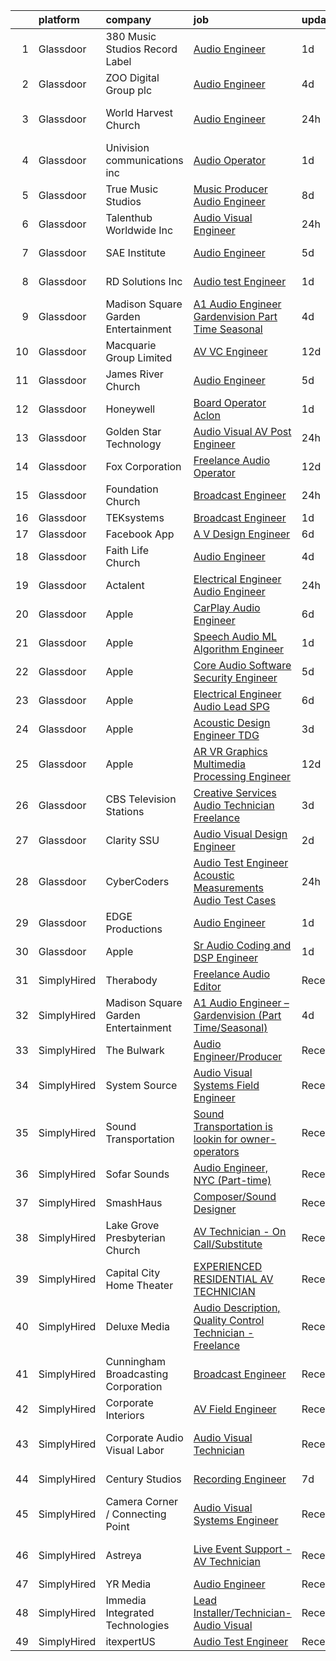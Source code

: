 

|    | platform    | company                             | job                                                                                                                                                                                                                                                                                                                                                                                                                                                                                                                                                                                                                                                                                                                                                                                                                                                                                                                                                                                                                                                                                                                                                                                                                                                                                                                                                                                                                                   | update_time   | location                 |
|---:|:------------|:------------------------------------|:--------------------------------------------------------------------------------------------------------------------------------------------------------------------------------------------------------------------------------------------------------------------------------------------------------------------------------------------------------------------------------------------------------------------------------------------------------------------------------------------------------------------------------------------------------------------------------------------------------------------------------------------------------------------------------------------------------------------------------------------------------------------------------------------------------------------------------------------------------------------------------------------------------------------------------------------------------------------------------------------------------------------------------------------------------------------------------------------------------------------------------------------------------------------------------------------------------------------------------------------------------------------------------------------------------------------------------------------------------------------------------------------------------------------------------------|:--------------|:-------------------------|
|  1 | Glassdoor   | 380 Music Studios Record Label      | [Audio Engineer](https://www.glassdoor.com/partner/jobListing.htm?pos=116&ao=1136043&s=58&guid=00000181f6564845b3be06ff213ba223&src=GD_JOB_AD&t=SR&vt=w&ea=1&cs=1_c751ec3c&cb=1657695259062&jobListingId=1007998207322&jrtk=3-0-1g7r5ci38kbmc801-1g7r5ci3mg2po800-c5ba105488c61788-)                                                                                                                                                                                                                                                                                                                                                                                                                                                                                                                                                                                                                                                                                                                                                                                                                                                                                                                                                                                                                                                                                                                                                  | 1d            | Chamblee, GA             |
|  2 | Glassdoor   | ZOO Digital Group plc               | [Audio Engineer](https://www.glassdoor.com/partner/jobListing.htm?pos=117&ao=1136043&s=58&guid=00000181f6564845b3be06ff213ba223&src=GD_JOB_AD&t=SR&vt=w&ea=1&cs=1_37041f4b&cb=1657695259062&jobListingId=1007993146305&jrtk=3-0-1g7r5ci38kbmc801-1g7r5ci3mg2po800-7ebf733edbf5c28b-)                                                                                                                                                                                                                                                                                                                                                                                                                                                                                                                                                                                                                                                                                                                                                                                                                                                                                                                                                                                                                                                                                                                                                  | 4d            | El Segundo, CA           |
|  3 | Glassdoor   | World Harvest Church                | [Audio Engineer](https://www.glassdoor.com/partner/jobListing.htm?pos=122&ao=1136043&s=58&guid=00000181f6564845b3be06ff213ba223&src=GD_JOB_AD&t=SR&vt=w&ea=1&cs=1_00b27dbd&cb=1657695259062&jobListingId=1008000365138&jrtk=3-0-1g7r5ci38kbmc801-1g7r5ci3mg2po800-01b0f29fa8248dc0-)                                                                                                                                                                                                                                                                                                                                                                                                                                                                                                                                                                                                                                                                                                                                                                                                                                                                                                                                                                                                                                                                                                                                                  | 24h           | Canal Winchester, OH     |
|  4 | Glassdoor   | Univision communications inc        | [Audio Operator](https://www.glassdoor.com/partner/jobListing.htm?pos=126&ao=1136043&s=58&guid=00000181f6564845b3be06ff213ba223&src=GD_JOB_AD&t=SR&vt=w&cs=1_4de9f247&cb=1657695259062&jobListingId=1007999053181&jrtk=3-0-1g7r5ci38kbmc801-1g7r5ci3mg2po800-b0f4a8ecfde509fd-)                                                                                                                                                                                                                                                                                                                                                                                                                                                                                                                                                                                                                                                                                                                                                                                                                                                                                                                                                                                                                                                                                                                                                       | 1d            | Guaynabo, PR             |
|  5 | Glassdoor   | True Music Studios                  | [Music Producer Audio Engineer](https://www.glassdoor.com/partner/jobListing.htm?pos=110&ao=1110586&s=58&guid=00000181f6564845b3be06ff213ba223&src=GD_JOB_AD&t=SR&vt=w&ea=1&cs=1_98b8d5c1&cb=1657695259062&jobListingId=1007982844153&cpc=B076152010A3B66C&jrtk=3-0-1g7r5ci38kbmc801-1g7r5ci3mg2po800-e9ad603f9e1e1b90--6NYlbfkN0Cclaa377q9GeGOs9YARfq_eCDzB33vFgKlz5yYjo8czEdQQh3p8lYfEptMOoQyBJ7vsIfvVrQSJWNSSVEZI10H-7dZwhNuTLvz-qEP_0j4K4QBnJ4CqLCnpYSlWHbBS4qIZQgqN5MCnUg--oZJjHYXCubqSoCaROBEaetwyPCIiDI7YfS0l3UIgBx9lj3JYF1jNYvSxWfVME_yUfDL3uyECyz3uVqKosfLr5NWQPD7D9lYFyIJykPdovEiVbFyeehyE6eS1CLcn_peOVWwfJcAUC1km22sIuKVZJBBbJYTy8Jn8YiNEEmr4egxMje2qKN4K08kV5oVN58fmWAunOtsv5h0WfHIeiFEdHDixXsxI-RSvAHTA760qmQPpsbCv0pzr-dV16rBKafJ6klFbfymMV9BWcmTVjNqj9TLJQb9Y9pXaq_sI1AvKFCqE3OwuOTxFsn0MBjZCv5VPH_AQY_7cdOistpIRCCXGCL5A89nA3RQzorWr6qBJwUMZ_JqgRGSHXWjcF5KaQ%3D%3D)                                                                                                                                                                                                                                                                                                                                                                                                                                                                                                                                                  | 8d            | Smithfield, RI           |
|  6 | Glassdoor   | Talenthub Worldwide  Inc            | [Audio Visual Engineer](https://www.glassdoor.com/partner/jobListing.htm?pos=115&ao=1110586&s=58&guid=00000181f6564845b3be06ff213ba223&src=GD_JOB_AD&t=SR&vt=w&ea=1&cs=1_e2f9f4e4&cb=1657695259062&jobListingId=1008000688025&cpc=9908D8D4413DBB8A&jrtk=3-0-1g7r5ci38kbmc801-1g7r5ci3mg2po800-c1d0c260fac26604--6NYlbfkN0DpwFV3tuw9vFlML3xauMsT_S9XsNg3VdZNHiuyFzGFE3ciwNCiWa1qTVbJP6xa3o3SiE7kSzpb_mMUGlzcqjxVlt9FBtZPcnYB_qo4ppMqZX69khtSbZ-d0anmaMDwT10aypIn4OmqiZUm8rNL9FWH7XB5YZc2tJcY2fiGON4Np7bbwGgBxOROqtV0WG-NkUcD7vLNapwa0CLfMFOyB6Ge79hwso0L5swEa_2BIN09YZXKBiijh6RqwWoidWw9p6hEY0B0lvQ7JmUwKzVV37NP42SbOMzFkfvahGpM3TGVudKiuzVqPkNiTZrtPSDPh9ZZBzteJGUfoJvnzdC7GxeUzICCC_h1rhAeGteeE457_NvPPvQSkjUF3o_7e39eIEUQuay5rlZiMdxD9U5t5PvqXUr360f1UOiJywI0VTd4caPVy_L5WdU7vvXu9bpUDBwEF99JxFSuikvRWYJ2O-C96d_lONYr7qxf6Go6PIHSMuLgRF_JSQzYx2WhpnrwLrGUDu_zrmJ7ogGkKVGZfNyc)                                                                                                                                                                                                                                                                                                                                                                                                                                                                                                                                                      | 24h           | Newark, NJ               |
|  7 | Glassdoor   | SAE Institute                       | [Audio Engineer](https://www.glassdoor.com/partner/jobListing.htm?pos=104&ao=1110586&s=58&guid=00000181f6564845b3be06ff213ba223&src=GD_JOB_AD&t=SR&vt=w&ea=1&cs=1_aa32f85a&cb=1657695259061&jobListingId=1007991635039&cpc=4B86475FAF393599&jrtk=3-0-1g7r5ci38kbmc801-1g7r5ci3mg2po800-cd0ec4cba28d46bc--6NYlbfkN0BccUAPDkzPsko-Cz-skTxMBC9gmPmQfyPXIhutQvf3gcHBZ6Nug1ouoiI-73Pugp0r1nsLvEpwp6BUKsYdLbDgI4DnOEf4TMheFkkgZSSLUJnkuPchbVBiUofxTgPupbtJXYSmI4DlOCflzGRytw7S5-y2Ol0FtUiZ_4e2FYMb1AWZZ6Kd__xCjlxL8W5MHrVO4QNBHTHv1zccT1RUuUYrjlEhRyTzXq92ekbECUVAUqlwODKqgbHo0phX2CpUaCLFlRUzhUMIC9q0O-KUn37U3Sct8k4LxYYOQSYvoOk9_jhFqzEq4E_2D_gIdwJvbB8ImKzRXYklcZ2roIkbIEVA_mP3CS999rkDxFAPFGuol8CBJCDEBtJUhWQEb4g1lC3PSZgo_jZcUMOMlEby-gAB8Rb66xjziIPUFVyh08RAxLPrqn5rtd1xh2f09yfYDC2Ahcl6iUCc36Y-3fexQq0NvzdmQc-qE3qG7h-f1-Joz83c_GAAVfzLr9obg0HLKVh1C30CQEYE4tc5lpE_AoHBLoRMtre42cESlJnU5_zTLmPbEsf14huaFUdZ2vm6ao0%3D)                                                                                                                                                                                                                                                                                                                                                                                                                                                                                                               | 5d            | North Miami Beach, FL    |
|  8 | Glassdoor   | RD Solutions Inc                    | [Audio test Engineer](https://www.glassdoor.com/partner/jobListing.htm?pos=124&ao=1136043&s=58&guid=00000181f6564845b3be06ff213ba223&src=GD_JOB_AD&t=SR&vt=w&ea=1&cs=1_713d7031&cb=1657695259062&jobListingId=1007997855955&jrtk=3-0-1g7r5ci38kbmc801-1g7r5ci3mg2po800-5578cb546ecc50be-)                                                                                                                                                                                                                                                                                                                                                                                                                                                                                                                                                                                                                                                                                                                                                                                                                                                                                                                                                                                                                                                                                                                                             | 1d            | Sunnyvale, CA            |
|  9 | Glassdoor   | Madison Square Garden Entertainment | [A1 Audio Engineer   Gardenvision  Part Time Seasonal ](https://www.glassdoor.com/partner/jobListing.htm?pos=130&ao=1136043&s=58&guid=00000181f6564845b3be06ff213ba223&src=GD_JOB_AD&t=SR&vt=w&cs=1_f9a16a23&cb=1657695259063&jobListingId=1007993370187&jrtk=3-0-1g7r5ci38kbmc801-1g7r5ci3mg2po800-3218ca7778e5aef5-)                                                                                                                                                                                                                                                                                                                                                                                                                                                                                                                                                                                                                                                                                                                                                                                                                                                                                                                                                                                                                                                                                                                | 4d            | New York, NY             |
| 10 | Glassdoor   | Macquarie Group Limited             | [AV VC Engineer](https://www.glassdoor.com/partner/jobListing.htm?pos=106&ao=1110586&s=58&guid=00000181f6564845b3be06ff213ba223&src=GD_JOB_AD&t=SR&vt=w&cs=1_3e6fa6b4&cb=1657695259061&jobListingId=1007975168648&cpc=A0032DE20586B9BD&jrtk=3-0-1g7r5ci38kbmc801-1g7r5ci3mg2po800-feee33885a548d26--6NYlbfkN0Buby3bM6xh3PvoctOm6nU0sG10uZOdQYvMWxvRDCBuHZP9gZtXeKBRA3GjHBhNf7pD68zSqMIpsJ-qYwWljPySJwgwQ8tg1xacKIWJSHiEWGWcl_uj_tFfrwb85AbQKVMCkY2qJ_5pcRCCPNChoJkKIIM-ZRqclLdIgjFmBsHPAkg56Zd9NNA-AYT3M9WAInql4b-qEM2NCXtfN_vGuSwIxB97FGHlH0DlitpbGXjkFxHMdUXiwKmGMrP169MiiUs0G_t0n40z6BwlVXogoD4-5eNGJ7K76J8moeHWceUfvk_T_9fbCbvfLOP8YpBvUdLa1j6LAHFE7vz9hZdbWWES2rnnmzJg3aVW2LzIEBzlHaayqspKqW4-G_7ZelSZsq0iHkQt3Z-IKSNcX0nNkNCd2wX14juGjpXfKgyoCxsB5KwZ2f8Z91zGZVj601cg64yGxhqnvjsvJzhJxvv7ahTlR2m16ueQKJQcor8VqC4Q0paLOnnnMbDaYQC2Ap8qcpUOop_1biElgg%3D%3D)                                                                                                                                                                                                                                                                                                                                                                                                                                                                                                                                                                      | 12d           | New York, NY             |
| 11 | Glassdoor   | James River Church                  | [Audio Engineer](https://www.glassdoor.com/partner/jobListing.htm?pos=129&ao=1136043&s=58&guid=00000181f6564845b3be06ff213ba223&src=GD_JOB_AD&t=SR&vt=w&cs=1_6567fa71&cb=1657695259063&jobListingId=1007990339921&jrtk=3-0-1g7r5ci38kbmc801-1g7r5ci3mg2po800-58f6bb98f99b275d-)                                                                                                                                                                                                                                                                                                                                                                                                                                                                                                                                                                                                                                                                                                                                                                                                                                                                                                                                                                                                                                                                                                                                                       | 5d            | Ozark, MO                |
| 12 | Glassdoor   | Honeywell                           | [Board Operator   Aclon](https://www.glassdoor.com/partner/jobListing.htm?pos=123&ao=1136043&s=58&guid=00000181f6564845b3be06ff213ba223&src=GD_JOB_AD&t=SR&vt=w&cs=1_bf3063b0&cb=1657695259062&jobListingId=1007998134654&jrtk=3-0-1g7r5ci38kbmc801-1g7r5ci3mg2po800-2dbc80042b56e770-)                                                                                                                                                                                                                                                                                                                                                                                                                                                                                                                                                                                                                                                                                                                                                                                                                                                                                                                                                                                                                                                                                                                                               | 1d            | Geismar, LA              |
| 13 | Glassdoor   | Golden Star Technology              | [Audio Visual  AV  Post Engineer](https://www.glassdoor.com/partner/jobListing.htm?pos=127&ao=1136043&s=58&guid=00000181f6564845b3be06ff213ba223&src=GD_JOB_AD&t=SR&vt=w&ea=1&cs=1_64a01d16&cb=1657695259063&jobListingId=1008001220949&jrtk=3-0-1g7r5ci38kbmc801-1g7r5ci3mg2po800-02ac7b1eed46b7fc-)                                                                                                                                                                                                                                                                                                                                                                                                                                                                                                                                                                                                                                                                                                                                                                                                                                                                                                                                                                                                                                                                                                                                 | 24h           | Cerritos, CA             |
| 14 | Glassdoor   | Fox Corporation                     | [Freelance Audio Operator](https://www.glassdoor.com/partner/jobListing.htm?pos=121&ao=1136043&s=58&guid=00000181f6564845b3be06ff213ba223&src=GD_JOB_AD&t=SR&vt=w&cs=1_c1fe4fc2&cb=1657695259062&jobListingId=1007972962752&jrtk=3-0-1g7r5ci38kbmc801-1g7r5ci3mg2po800-0a1c089c6b7890e9-)                                                                                                                                                                                                                                                                                                                                                                                                                                                                                                                                                                                                                                                                                                                                                                                                                                                                                                                                                                                                                                                                                                                                             | 12d           | New York, NY             |
| 15 | Glassdoor   | Foundation Church                   | [Broadcast Engineer](https://www.glassdoor.com/partner/jobListing.htm?pos=101&ao=1110586&s=58&guid=00000181f6564845b3be06ff213ba223&src=GD_JOB_AD&t=SR&vt=w&ea=1&cs=1_06d3a8c3&cb=1657695259060&jobListingId=1008000376170&cpc=3028881457C6165E&jrtk=3-0-1g7r5ci38kbmc801-1g7r5ci3mg2po800-b4a58dbffa37aa85--6NYlbfkN0AY4guaBc_odNxnJHTncvfwFu86WvDwtbc_K-gSZc1x5NG4rzbdPlrpasWzRmTEjFCju7-RBk-a9W-9eJ06t6mrdywTgdXBlzGwtzFQ5Q4whj-lMz8PYmfwqXXKT-UfXI7ZsZTixKQSDtxT84jR_Wj30NPv0b4fmkhD4ovxu-wchELolWhyZgJlsuaweVB6QhXY2fWMm2K8XEXtHbiUFk3CXhxz2Cf-mimF_5Z74WHz4UCMZewyvS4ZywUL42JfLiu31FQ2ApLoEKHGEfhXA9EhaxosvkZganyS8EGpABLAO_Ms8GxWEWmpRe-sts6X9jn74CroZZsGaKqdLLJzh_JvYeeZxJbch4qOosUNeSEWJt00F-OaSx6mbXk3O4au_agXeSIVtbLx_UHvN5guvGQouYOjkBZ3nz0G8JolesqFYeWGJ83_KWin0yWHoUvEsnL8lX6RJKS10MgPvrQKTggv6YLvfyA432yAypNgjgJpqhiFLeZ0a2_VAYNoJnpMkcLterQd2uQuGw%3D%3D)                                                                                                                                                                                                                                                                                                                                                                                                                                                                                                                                                             | 24h           | North Port, FL           |
| 16 | Glassdoor   | TEKsystems                          | [Broadcast Engineer](https://www.glassdoor.com/partner/jobListing.htm?pos=112&ao=1110586&s=58&guid=00000181f6564845b3be06ff213ba223&src=GD_JOB_AD&t=SR&vt=w&cs=1_98c2b0ff&cb=1657695259062&jobListingId=1007998839013&cpc=59DEFF8D475298C3&jrtk=3-0-1g7r5ci38kbmc801-1g7r5ci3mg2po800-a3ce85504dfdd456--6NYlbfkN0AuKz8EBO1xHDEL7V2YF9xF3dC_I9B9i-Zw2Jh8clPMK9BxhHDJszxSyW718EipT5OPhQUne_Z4-YHm9-sVvTAWrgCNIIFQDzg6fyqlJ0WhgUb3wpSJ76jtonLAbv1fnK1GbzRGIowFJFV3q98JGBx7W8TB3jrcljS2p5m4Wm9340myLPpOwWOSkANi6YEhHnbPdjSKyivN0LOAYLg0CDgMAjjH-t1Lpj1kmCmovgL3HNZMotFu95KiRwBk6M4LfstxHDoFGW0rceJaKCy_v3pRqWSN-XkE_5txy30kYmqBZBp1YE9Ea0dzWJXHxu6nHiQRpWn5i_2wz4iapqRDLN5n0JBZ82xhR0CE_CuyJVwGMsVEF90rWRr3xUWdDxveLPSzVueVw62O65qrUiSFOdJljnmgWXr2q5-8V-1wQ87hLtiYYYdwdPnDrX_Mk_Bu2h4mNDgzMNfUbxMaW8QCjuNM_2Dy9m1v18QnuWkvN2iluIw_lWuZbR8NoOvbc0_74GRqLJNd6lBtUDcjTm-sjwqIwEp9JKgSpfbiRzfj3Z5VGbqg4qm51O4Zvg4TesOSRcG7rSISBYfQr-do6HayFYdx4k6y9v3FaUtn8ECasbYR6x9fG11tcjZNeyXNo9nzm6FMqLJJaCnCPpFIFLrcIZgybysDrcAjT_hQn2AbS67pPfRb7j7jG_wINFMdNBXE29WJYS934t7EchssrjkKytb2WxB1FQTsGeU-Q49NXRDIkDSLHHa-kZxefDSJANm3bLGRH1Ow_EQeCrtF_7NJL5VJnP9ae6w-TmtSSDoqOF-QXdJXvQBy9xRjjAQJ1lnJcHO924DhWyczGKVedVOo-TSUJufSThfGJclZghWfsZuGajl-13woG6Rznwxx02ojjZJ-_x0UlljxCqG4muR2RY74MSyIU7Svcm77QLLPPvBQPTMs152l4p63tqo3dz0vcezt7-bfLBIqjA%3D%3D)                                                                                                  | 1d            | Tempe, AZ                |
| 17 | Glassdoor   | Facebook App                        | [A V Design Engineer](https://www.glassdoor.com/partner/jobListing.htm?pos=103&ao=1110586&s=58&guid=00000181f6564845b3be06ff213ba223&src=GD_JOB_AD&t=SR&vt=w&cs=1_10546ec4&cb=1657695259060&jobListingId=1007987082728&cpc=8CDBB1EC89CF7160&jrtk=3-0-1g7r5ci38kbmc801-1g7r5ci3mg2po800-a6b078b07fcae20f--6NYlbfkN0DYl4UJW4r1Vl7FEn6T9F-rD9lpC-0oMJVSiWjK_MGUd5ZxEn957iThda3zHpNlLYOR8rBJ7bIPVPFadgHiFM6exkg1ZAlNvMeaNBTLh2jUSD21o7gyZigSkN1Sw-jXOyJt234AZ-8s5XcMbCQjaggb3CIZcz7lD8YWH8O8SDgIqqQplxNokApsHD6QqiHPHesMqkzZnmg2yclDjjdBp1mwCdQg53jhVEUzgHmo6IC_qMj7dCagtBkNbtlTa-a5yUVhX3Ndn3gV3t7u25xhB88F2Q9-sVqdCfoXv0VJAh7qqWcx3I5bBC1qC9AVLLQvbuijniJOELyg9epRH22y4RCelTnAIp-Ol3hnCrAUayo1idqMyMZK3h-H4Cpk3Yu_A5IcpdnBFsr9-DQvbH0d9rGnfalhet0J8mbMYwtCow6TbHWFvov0gZUtIalKKiiamQKpiMHElovDhTvuiJRRhsYvKn2fJnqXlGOru8ZKD42ns5OuPcRi6Ck385wWwqsZOyOmhLpcBWoSpQVpEjA-51OgwTP1hY6_Oreki5jqWrwOVcEsuLRXVv8fkmoPwPW8QWdNbjV2q1KZmoO-BQR387-9QkwqqcZc2S7YUueiaQfdgG7wfdoIW3cUCzPwrHqyWLzQ-U-g1_Is-JpLdwfmq-yNVsHenzPig8AOYNkhVru_mIFX8k3J60EnqFOSgdBnLOiqvInKiAi1IBGd8kVNTEUssW-jsV_en8u42BakrmUUj4ex10BLxIlXEx3jAtzchRLWz0mwU9vHFbVtzm-uWqY0PZM6RO9og3aztjLe7C4aUy0WLwhY604g2CPJ1FhQ_xQcYVNClTfKKkRyG33jaav4CZdRTXM9JNOWGlxlgGYEnswiPignAfTKjv5ld4kJPZT6ltdNdpECXyfSDjcKA2cIAXEpSF9VQVuyc2aIB5hsky3NasP0MYMy8Jks5QH5OzCppqDZXX6f-ZSJnVcPuceMwGe239hrgPPaY2PzDISfGmRbPotnNu4ZPQ2HTNmYWATPTHKZ8QAZo8wXw8P7EafPSn66489ZWTK7pzi1kA9c5A%3D%3D) | 6d            | Fremont, CA              |
| 18 | Glassdoor   | Faith Life Church                   | [Audio Engineer](https://www.glassdoor.com/partner/jobListing.htm?pos=128&ao=1136043&s=58&guid=00000181f6564845b3be06ff213ba223&src=GD_JOB_AD&t=SR&vt=w&ea=1&cs=1_82ade789&cb=1657695259063&jobListingId=1007992345832&jrtk=3-0-1g7r5ci38kbmc801-1g7r5ci3mg2po800-2dea519b51672746-)                                                                                                                                                                                                                                                                                                                                                                                                                                                                                                                                                                                                                                                                                                                                                                                                                                                                                                                                                                                                                                                                                                                                                  | 4d            | New Albany, OH           |
| 19 | Glassdoor   | Actalent                            | [Electrical Engineer   Audio Engineer](https://www.glassdoor.com/partner/jobListing.htm?pos=111&ao=1110586&s=58&guid=00000181f6564845b3be06ff213ba223&src=GD_JOB_AD&t=SR&vt=w&ea=1&cs=1_3c3ac0aa&cb=1657695259062&jobListingId=1007999360168&cpc=9C2286EA3771AAF6&jrtk=3-0-1g7r5ci38kbmc801-1g7r5ci3mg2po800-85a24ff4259fa06c--6NYlbfkN0ChYVx_I3yfZ_JDY3EFoivtqvi_stwnZ_kRt8Dowt_l_d1ydueao4NE-oUleRJ4yhiPFCLHj1_hHKcsJrvDEkv7RiovTEALAkE4HcVOEJVuErqve3ZH4bM1v9q7juhWgLuuE0KinXwet3kmthaZebAe27c7PsrluRHq4oz2z_f76LixbZLUmGV4VQM7IBbZaH7gGWngtUyV7tcB5XoRxW1UxjojAv9cH2kayUTHtzFk9_GjitCPTvCGMocEY7E9RfaatdzRD-0pWYimiZD0Mw81rc1tRcKQ_p8ZelfnGXEqPqvmpfD9BBxoL-C-hea8WGE5fLM8wvmO6VIf1g5qxmhbuJx1ITrvkdsDZ3d2ofBV9M4pZlyt79LacYJ4dLfeJF6vl-vt-9rjH6rQAUUHaDxxDkXIm5ZzWa9yekHGO6JM9evJefVkNXSeAxbBE1x3tG1gsw4RoKTn74K7eXFNC3hAt9l5hdUMlzgOLcfTp9d_wUjd4S2aGGfm76eYnJ6J4rmjHUXnheJ68wgKLiOIo_Iye0znTVHPcRYxynm-NuAVD7Liq1qmU11h80bWU_Q5Mj52BXV5Y1V6Qu3qXd2LZpQHJgNXJCdgdljEhGLxefU8k50WaOcBGnSwCMWPn-2ST1vN0_TIMchDzqHBLIdrLrDtGE2rkHyV-TGuWGA_5h4fRaQs5RAnUnGdzSUlqAShcghTLVbqRhDicvVzrJo5MTxiyNX9-sBmVxdQDMsnIFJNAy9yCOVMu7qCwdQKxMM4TxrJjY4_xaLx2zeAovY862Ez0rfGWD4NtaVyT9He30tTNE7sdmKNXoITA8r7qMSJHiIVUDJdKqfa05xdfXbpdDF0iLpm0CyXhmmQMm-mK2CHSxqeue-c6g4JBJzfB13iXCRznTYSRQ8JUHzHl3SwA8X0GFI1e-dMlSLnlnxp1Zd8ke3rtYjEUPR6IYxJ5QVF-hTl5CNJMCfHVJLXtFGGa01wsx-ZSQOsKWcbgnRqopIlAQ%3D%3D)                                           | 24h           | Sunnyvale, CA            |
| 20 | Glassdoor   | Apple                               | [CarPlay Audio Engineer](https://www.glassdoor.com/partner/jobListing.htm?pos=102&ao=1110586&s=58&guid=00000181f6564845b3be06ff213ba223&src=GD_JOB_AD&t=SR&vt=w&cs=1_13c037e6&cb=1657695259060&jobListingId=1007988604857&cpc=8795CF9063CD573D&jrtk=3-0-1g7r5ci38kbmc801-1g7r5ci3mg2po800-7aa30b78084fdf02--6NYlbfkN0BvKrLyj5gPmtZO9T8euul8TCxuuKNOtzRJOomxnwSEodTz2Bc-sPZlt2Zgji_QUXHm5gyoIT_Mztd0717o-bWxu__rngjRigbrzFgwMe57thp_HAy0guYrPX05nCSAA5Zd5Pw7hbZkRQ4ntthYz3Pg1g5rOfa8OueFUwg5JKb-JmPv8UWOUQiZR1VLl6Rh1AP9ts1ORazaldFQ51kaHPofkClWD7_fzAH9dGi-qRDfWcmo3wpY6oo5dgEKEKe6u-R3v9zh4YunF6dd8dCgJ1msc3nz6hic7e37feeeiGAdGLxmA2RRkbnC_hxZKwf2gkvJviELNJ9OwFTmpz3t9kEPaXUE9HbXQlwyZlF4_DUBhtNLk6ykUJJCxUxcoSZgbCfcONq1a6JDS9uaOVT-qgUqvjp0g0jMt0XHGExUKwQ91zm5kaQtuDf0Hc4iARmEHlFbckDDfTnHsCRdBEp6OC2xt8syX11GgC49FL97LW22dSeFA84s_h7rEKe7wlHdU7QCRjxaD2Fh1HZIWY9EEfeutgmN-WwYTwC3GrmiouG-DUh2an11CI-oO2aF7w2knehD8fqSKRct9mFPHLNR7BDzjp9CeCpWTwTYKn7lr30LQA4fFdpPeYCOmXCoULVhkdNTo7uIeECy6SQfQ0mG0pONRZNJz3Gozr8oGeaChh42vW9fzZgyiZdVpOllS3BLSP19f20ZR48LP8_FKwWgSrIwnrf11u_DASU7z9SBb9LQ8Teai6gOIE35cqa0CJQU0aGdKUnpiGvHouE4NLWsA_y-tSswH4O1NME8rRctNAxyd53nnLLCyFgCcNjhmP5Krf8W9nAxZ5d3nSCaFXV7WeLu-IyKvhze2IyWApUmVdlB4qOtphIeGyQiCubtsjPnJqfEvlF96qdwVSYVygC6b3QzNriHBW0KyqpZGpA3EhMSgbtfMpUhbOwoY1LZkbaFpYNWixGV9AqJ3Q%3D%3D)                                                                                              | 6d            | Cupertino, CA            |
| 21 | Glassdoor   | Apple                               | [Speech   Audio ML Algorithm Engineer](https://www.glassdoor.com/partner/jobListing.htm?pos=105&ao=1110586&s=58&guid=00000181f6564845b3be06ff213ba223&src=GD_JOB_AD&t=SR&vt=w&cs=1_1143c52a&cb=1657695259061&jobListingId=1007996674309&cpc=654405A9B1E0A9F5&jrtk=3-0-1g7r5ci38kbmc801-1g7r5ci3mg2po800-bf490df8c5c8f72c--6NYlbfkN0BvKrLyj5gPmtZO9T8euul8TCxuuKNOtzRJOomxnwSEodTz2Bc-sPZl29JElYHfcoT5JkzkyDtcW2W4uvyqfu8T86FcrpwWp-zxD_GQy46AaRECjHS4gDgvhOd-XiwfhLC2IJWNQ1wR90-sTctugT53Ab4Nc0kbg5lcQK9_5XYRvcDs5MISgeVqVIy_5h2JPuuag3mfGxVfAZDRZoN_rqh2MKu0wGOVe-GrJa4ukrlSI1r-NzLXHTMJKek9bqMQ4R4lLZLpOphKSmaP4K1MM9IrbxsBgL8PmITMoHJaj29ade-Y3NHn-5H7pfRL-BjI3LuhsvgRdgTmtzrKCTOtRRun6EHtrX1kpQdYdZpKlgNeTmyN-KBbB410MT9YXB2EK797QskwXICpt5lZf_IhcxHxry2nBR6DaAfbjZB01grLYy53QRoSId6ZM-qafasdsaUB5QOEnqC_FKk5f1KNIhledzgJxjiI-IdOsl2AWNPQGUkV1191F3YE6GumGqf8Gk9iuA_Zq3MxRQ0nqnjsE6yOf6UA18jiQOg6l7d615KXdtyy5vQkMsPyxxBjWDa_SqB_j2qjuie5ridPv2qLYiTpgbJ23AZNi7tknKTnKauwpxe9nkSrDCaus4rPhbwgb94st6B2oVAQh2x7x5Y65BwjZREl0ICBIjErmWKIfiYHzKZUzqaWRkj8Ur-reNMdkM-F30uoxDKGrfdfRcG3pGY-c5I64RAkPV5LnNT_ksdzrlEwjvJmrnomxYvCdE9AHWZZ4PPiM-sra2wFtimrP_7KF2OZUNT0bwi6_UXkdXzEBCdxRDUQgvqRb4GXMR1sC4E2GmYwo1bSGe-f1aLivFNNesw2oMXNperk1qSwby8RYJWT4y4Z640FNZTrdf36PnyothK3l9cAp0n5ds2j2I7kwVLQhU31lsMm5Q64cyF4FjQR4Oq84Mmr3WIfCAT9m6-JDzJ3_ktHB877DjAYKUKc)                                                                            | 1d            | Culver City, CA          |
| 22 | Glassdoor   | Apple                               | [Core Audio Software Security Engineer](https://www.glassdoor.com/partner/jobListing.htm?pos=108&ao=1110586&s=58&guid=00000181f6564845b3be06ff213ba223&src=GD_JOB_AD&t=SR&vt=w&cs=1_7535e567&cb=1657695259061&jobListingId=1007991589186&cpc=8795CF9063CD573D&jrtk=3-0-1g7r5ci38kbmc801-1g7r5ci3mg2po800-2a69099ed6f7ad76--6NYlbfkN0BvKrLyj5gPmtZO9T8euul8TCxuuKNOtzRJOomxnwSEodTz2Bc-sPZlt2Zgji_QUXGea24aHeGsF5mdlEqtzEaTvMH-aLyjXc_8ZWL-GtORKjPvzePFYFkbsCa9O1jRJON_SxGJAi-g5uzqek4qJkXYsHdI0aLe0i7775RZSXdDTwJ4lbTnwSbIbKyvCvNFf4tr1gyvQnekHGuQvcb3LHRU_SPFg2Y1R6CHB6NjVoW5Mf-rgG-ivLIpC_S7q-2B4hbE7iFmucJGw1EW510Jl9c9VjSREViekrku9r6CwOdlMg0869dDrCaCkaGdmT0GxIFJ6RjXtxwS0C8dQr-E8ng1KDhzbJlGlvtI1-klv71hgdkMLOHSidUayb2amc1mKrhDt7-o78aYu1Efii9ikawJEvEml-79GmtUYUKXz5gL6d_JyiRpJBWIE1_LH4HdN72VROwvmiosCB7OWAoYJVMqBfPfkcrqGd-yglkrdtRHZx1mxJYtUoSCqZ2T6Di6e_saLtkbjMhdoODZfEP7AyhBh0UNlSlOrVGNOkeGHZiQ-v9pmeilM8ph1szCSXWV2R3KQR9bG0mY0RZlx6q6MS89QB3aWxavGP-iVJMkTOWYPdqpk5Vn7fVfh4mBm5AyoNdq02jgBOc84iLP8OVR2dEjJJFhQzdAfQd-ABWaR1mGJCtgpUJSF5dx-nnesodkRWU9IOBXkyCby7brBiWAPvDtKDsG4R1-IeVggRT1YLq6N0Gw5U38gjDyDJ6_Z0kgoMIxo226f3CEOdwWUmhpCZcnJoOkWx6EN-OOQRhUyEqa-sY06kScXh18RRxAvEr_jvi-EvYcUx47pefxQB0Jfjob3Vb6ZcOo9u3WkUspC20A-8-8oDmC6SB9EZfQAcr1QXR3ehpoRAwPqABVcov3odkM7GZ43Andsn0IV9H-d620GLtSLgzT1sSfGz8TyCWiliiucmBZRaILZ9LEEdmu3IzyKtp0XUWCUp8%3D)                                                             | 5d            | Cupertino, CA            |
| 23 | Glassdoor   | Apple                               | [Electrical Engineer Audio Lead   SPG](https://www.glassdoor.com/partner/jobListing.htm?pos=109&ao=1110586&s=58&guid=00000181f6564845b3be06ff213ba223&src=GD_JOB_AD&t=SR&vt=w&cs=1_d8684290&cb=1657695259061&jobListingId=1007988605085&cpc=F41FEAB56D215062&jrtk=3-0-1g7r5ci38kbmc801-1g7r5ci3mg2po800-47384abc8795aa91--6NYlbfkN0BvKrLyj5gPmtZO9T8euul8TCxuuKNOtzRJOomxnwSEodTz2Bc-sPZlO_uSwsktAehPcL8Zl456sdwWA0I4NcPdVeD_xCmJWrbijLLIx9j_ZX-qs4_IKJlkfJUDjJT8KL9JlJT_jhUgLA8HVGBalnMWNsU1MVVDbaN8ntkwjA8pYVqXTkVZSs3LJn_y2RzJi5TqjgI_B3LGj4MVDOQGom7ARm2MC6H_pCqIZ1OIEunyhTqdSVYFOblbrQ0ShIx1r1y5RZN6F8xBg6WDSuHcigWAOGfjl_ODzFLjg9wc3wZdMuDVetuhLCGLJJAP4SbsYqigRH7MEZcr9WwbtZJtn9I_Qh_nJYupCN-V2u4VKDVZ7bwows5L7T4qDquQkniGAYZ3H4_ca1s2X34JlLE9iHyAp71MSY9NHWIsIO6ktYqJQR-iKMtA3C63vXm8lYvdncoF2OaOyy_c0QjGVla0M1o-28Kb-LXrlZK5YDQ567mVYGO6QkaV8B6s8Tda-VUS9LUEqD4u00PbcWGwOFLRjs3tL7wuEbDRmdT0hGxcqzuIuX3LdbFbT1xNOBHGpk-O0EFNkFcWaRxmuBCj4dXnDUW5-D-bEQDuHISU67Sd2nxmw1GNDhLpcWxrrij_nU6IRoXMgezxsGTAhb5Kqld2P22GdIhESutErw-FZ0CxLuhvvrqviEDkzsSaU87z2yrNjg9SWo1uuun3dlQkBVOHFKnWEHLmX29A25NjiEVgX14CglJCTsyxKHsfI1bZqR8BUD2Ou5fPEObd4W9_3WhpT7HgSj2jwn8XfYwBDbQuTpHhdtA6SuUS_hqmALtxigQMmnaddzHeVa4OtP0ZQexYQRVe2Pp3D41DsZIegyX1h1Q2kmmZB2DvFRVqp5W_fV6d-FjG1c9gEcYAVYiphAue2S_lbyvVq4-LvEx5fsSKpHIxeljGBZou9OMOr7FEB3u0tPimbep-EwzZhDj0-5evhXRCBHluBvigbC8%3D)                                                              | 6d            | Cupertino, CA            |
| 24 | Glassdoor   | Apple                               | [Acoustic Design Engineer   TDG](https://www.glassdoor.com/partner/jobListing.htm?pos=107&ao=1110586&s=58&guid=00000181f6564845b3be06ff213ba223&src=GD_JOB_AD&t=SR&vt=w&cs=1_37db4b51&cb=1657695259061&jobListingId=1007994891333&cpc=AC285F3A3ECA6BB0&jrtk=3-0-1g7r5ci38kbmc801-1g7r5ci3mg2po800-eb850ca9705d97ec--6NYlbfkN0BvKrLyj5gPmtZO9T8euul8TCxuuKNOtzRJOomxnwSEodTz2Bc-sPZlO_uSwsktAejN199eymxu_nfdca-SKh6lVsiouD88DiMRrbS2b0OiZc78xVOSJaPGJQUGzYKKHWfpZg9R9ZajUEw8Ka8GrSn1jWw0QDG-zr6rgVXocLi4wDPZKQx9AHIBhJD3bmXDSyQyqIG6eQSCoKrsCdrdfOuGvT_W7T805qy999Ivq7KlEhKre9thFmniuMZz0nIT4FwidxI-c7_lGmt4ovs3Vg6XclAWks8BEPGsZkS4nZ9AeLA_-ndqTa3K5nDAryvKIZIu-lUNAETkD1rnASnJAhJ9cDh9hsudUD1FVrVroZgaDhvzyB7KKflELj4O_3vhQgrnG5SmfPG5DNmYokrQrjUJ79OSh2RSWQUsejKnPNIawhNQoPO5ENNBr6N3WyEVJKloSOuM2FDp8vO0DzsNwR9PQvug-swNGqHOvOaYKJIBXi2wPtMWB-xfj8muy5lhdAufnrIBhNWcqVuUUpaLBS7zXem-ubcyhgXPjaWiopvXsaPltSgUBfya8_l1_SZC39AXtQKma91rd5D5iD7tKolN9fFIPLQvj2E_N79_UkBgj9No5ljpiwMSHMu4qstw-DDqyIHn8INQCqc7M8RrLJgHD4SigpS6xYfbS7W6VMbcEa7npZWGuBw752a9nyqgcYSFqzH8AuA4AHYJKZ_RJz_IhD4SCgWswmJ0Ma9XhE2n3TApZ4PXr3o7R0rM-uVyG1kHCTAtrPxN4CGO2y0IUGX1fnM9m7XAUKt3hfCtuM_3kpBK9wklxwQtTbzO2GHHKUJOZVonZSibJLNol_BEphq0Q0LYQ7Egnt8fzY_P9TsJoFZAym7bOiNFHLR8ZXSalYk1imGMzqLKeOJYtmGUpdHd658k3rsovhYE6t2EYBOh3-taaiYByI-ilNzU5m9LFpYSKYxi0zzBOW8067pKx2UKf99E3wT0gBs%3D)                                                                    | 3d            | Cupertino, CA            |
| 25 | Glassdoor   | Apple                               | [AR VR Graphics Multimedia Processing Engineer](https://www.glassdoor.com/partner/jobListing.htm?pos=113&ao=1110586&s=58&guid=00000181f6564845b3be06ff213ba223&src=GD_JOB_AD&t=SR&vt=w&cs=1_d6af900b&cb=1657695259062&jobListingId=1007972446479&cpc=AC285F3A3ECA6BB0&jrtk=3-0-1g7r5ci38kbmc801-1g7r5ci3mg2po800-3bf16f8001782a40--6NYlbfkN0BvKrLyj5gPmtZO9T8euul8TCxuuKNOtzRJOomxnwSEodTz2Bc-sPZlt2Zgji_QUXEWVZWMiZmYmJjFihw_rE2R2VFrrvJGuTnAo7HxDR0QCp1NKBd5xIOQ1pjXZqTsh5Bxs3nXPlF6_Tcqp9-nqCEQfSFfgxz63xNPFDIA38Tuzq6qBZQCypLKEUGA1o6Kd9zDNOtkfOz3hN30vilXyRRCuaSbqm55-lIJF1WFFFidv0EZsw1AZKEWF_QegFpK2kHGGKIqClS46UZ_pSnTSXxKoClydPGl-VCyEvuuv2gs07qoxtWYAJboLanQGsi8Ts8jGnpX211iq8Ax7aAhnDEYZtoKwMDIkfSLNfjTe9bTHkbPggPXhFegBF02gpWMCYLE9FGqPW-xnfEVeN-bPeRFuKKTEmbzTJ_sJii_QUEH0P9LQimiJZ23VP34ORxeUmxJlrx3np1WH0Y4FTjj8dDED0uq2DO68fH1_Hgjif3M5J2n2kcnIF3gLIoGqTFxUCy5tS_VB7RFTSdjCKI1lLhzXMj6Eb2q7YXhe7f1oIx45-4tuBCeq3sZKFdW-7ClIAchBQTMED6ecJWdI1ssrocerPAd1UbBaBeBaX2VKnQPtZy5cCQpj8j_QkmOiDxQGWREH5G0GrxwHsQpdZCpDeGoIq6ObQ0jqSHJHDQcGJ5PP7nqJR1qaUaAxwvkkkpihDfV96fwAHDA3qV57ELkTcMKbt9QwW4l11OEYYsJnTuADOgGb815sLCbl0vCrEuLzN21ldThjq-Ap4tj5iYXzqVK-ebfj_14e6-v9kLLBYFt_PEa2HG69wu4VR7JdouExBeiWh3A6W2y0AXljbrWrLA2bjvCbX2jmWjoicwx3kEFnzWdw6B4MT1Z2U92C2WuGttiikK2NwONPVLKPRZjPKShdBPJVzIYNy6T-TXV6SOFO3ONADpXNqzDK_WWQLelbB4NVuangiasvHCoh2Dl0COPlDslcCbgWhI%3D)                                                     | 12d           | Cupertino, CA            |
| 26 | Glassdoor   | CBS Television Stations             | [Creative Services Audio Technician   Freelance](https://www.glassdoor.com/partner/jobListing.htm?pos=118&ao=1136043&s=58&guid=00000181f6564845b3be06ff213ba223&src=GD_JOB_AD&t=SR&vt=w&cs=1_ebcf4c0c&cb=1657695259062&jobListingId=1007994399641&jrtk=3-0-1g7r5ci38kbmc801-1g7r5ci3mg2po800-32dbe03df893c857-)                                                                                                                                                                                                                                                                                                                                                                                                                                                                                                                                                                                                                                                                                                                                                                                                                                                                                                                                                                                                                                                                                                                       | 3d            | Boston, MA               |
| 27 | Glassdoor   | Clarity SSU                         | [Audio Visual Design Engineer](https://www.glassdoor.com/partner/jobListing.htm?pos=119&ao=1136043&s=58&guid=00000181f6564845b3be06ff213ba223&src=GD_JOB_AD&t=SR&vt=w&ea=1&cs=1_456761ce&cb=1657695259062&jobListingId=1007995800311&jrtk=3-0-1g7r5ci38kbmc801-1g7r5ci3mg2po800-407bc9f77d9583b7-)                                                                                                                                                                                                                                                                                                                                                                                                                                                                                                                                                                                                                                                                                                                                                                                                                                                                                                                                                                                                                                                                                                                                    | 2d            | Remote                   |
| 28 | Glassdoor   | CyberCoders                         | [Audio Test Engineer  Acoustic Measurements Audio Test Cases](https://www.glassdoor.com/partner/jobListing.htm?pos=114&ao=1110586&s=58&guid=00000181f6564845b3be06ff213ba223&src=GD_JOB_AD&t=SR&vt=w&ea=1&cs=1_578befec&cb=1657695259062&jobListingId=1008000453087&cpc=451933188B21919D&jrtk=3-0-1g7r5ci38kbmc801-1g7r5ci3mg2po800-010296569eda0641--6NYlbfkN0CpFJQzrgRR8WqXWK1qKKEqALWJw739KlKqr2H-MSI4eoBlI4EFrmor2FYZMP3muM3Wp3RyH9ty9Z1fF0smkyIf2aMToNc0R52EY5zOyQ_O186aMNI9_pMHjgjLMVd6cX9r2unWBdOe0cb1tvhh8L6LzhYnfF9Hm-C0aD6COv1nNyT_gwe05KLBMfgcaeKU70GN5M0cztiapz8C_MlVLChnmVw30gLRYh3lkiK2SxhkfMztPHWFZ1zoEIoW9VVdUyz34rGrPrLagqnDmxlR-Wcz_kAXj6J174L9hxLiM5zpA5yjShvELKI-C_VkpJN6Pd0DAAI0LbUxFlhzHPf2fsd_rvK_TEL6J6UDGfOctMe63Jbw4aC4IBhY-WHAB9IymFC-MktCZ8Pkxn7ZbA7rzC0Md3J20z8CZS2t6zckr_P39Ig-6VPjEq23DIbPiqYH0IfrhR6n3SUoIZkVGwy4U4jXY1jaHDb_6idmQobaIHu-tI31gqbHA2_3-EWmzpwEw3vqTyalnBRQg5xyFB3_7Kn8yQVzYPnJPlbC6JVLHoBBcjLY6mCkqW2wcH_T9DlkjoNfwX6cgo_gVrg43V4jDKiNyxFRU-Kl2eDeJm6T_SwL0ld7_OJKYeG1qvM9XrlhIns3e3VRnAREBDaBxkCqPkxWTj9kUALg67CoPfoMbfN-rnExx2mQRRrx2s3MCGeZ3Cb7KWDQdl0GMjV2BzITREuu9nVjW9g5HWwVzXQOSQpjF1NVtX5ELyPs0l3y_gb7lpSTKnlvhn8RpMKxHvtPiCsuf1o0CWnL0zrv9Yex92FuBYH3bmr75YLW28fZrZzoybTqp1xgLMAuYG_TL8GrX6_oflWn39nUZZcQiOZHD0LL5TUKOsexlUTNJcoLcvei6pYho2aNQn5My-LvOV9ODmfXiZiMIp7x5gdFMm24JCUdRZMWlBTJdbMUNr5ygmqz9ZIKqK4cqhwQsdII4MSOHVXsAgQiYbtSK3xdCUs1pkjxsPWadFdlFlRSKdDeKwk0zTc%3D)  | 24h           | Los Angeles, CA          |
| 29 | Glassdoor   | EDGE Productions                    | [Audio Engineer](https://www.glassdoor.com/partner/jobListing.htm?pos=125&ao=1136043&s=58&guid=00000181f6564845b3be06ff213ba223&src=GD_JOB_AD&t=SR&vt=w&ea=1&cs=1_c0bc2858&cb=1657695259062&jobListingId=1007997734452&jrtk=3-0-1g7r5ci38kbmc801-1g7r5ci3mg2po800-9fc724f49cd37b4c-)                                                                                                                                                                                                                                                                                                                                                                                                                                                                                                                                                                                                                                                                                                                                                                                                                                                                                                                                                                                                                                                                                                                                                  | 1d            | Norman, OK               |
| 30 | Glassdoor   | Apple                               | [Sr Audio Coding and DSP Engineer](https://www.glassdoor.com/partner/jobListing.htm?pos=120&ao=1136043&s=58&guid=00000181f6564845b3be06ff213ba223&src=GD_JOB_AD&t=SR&vt=w&cs=1_9bea51e4&cb=1657695259062&jobListingId=1007999034470&jrtk=3-0-1g7r5ci38kbmc801-1g7r5ci3mg2po800-eff4eb0fa3f86a8c-)                                                                                                                                                                                                                                                                                                                                                                                                                                                                                                                                                                                                                                                                                                                                                                                                                                                                                                                                                                                                                                                                                                                                     | 1d            | Cupertino, CA            |
| 31 | SimplyHired | Therabody                           | [Freelance Audio Editor](https://www.simplyhired.com/job/x94Kt2PGHjhXGL6dql651HVzV_7H3ZkqwkpaKdB6PswneIM7VIrTHQ?q=audio+engineer)                                                                                                                                                                                                                                                                                                                                                                                                                                                                                                                                                                                                                                                                                                                                                                                                                                                                                                                                                                                                                                                                                                                                                                                                                                                                                                     | Recently      | Los Angeles, CA          |
| 32 | SimplyHired | Madison Square Garden Entertainment | [A1 Audio Engineer – Gardenvision (Part Time/Seasonal)](https://www.simplyhired.com/job/cvwIeMjSQGquY7SjmM27V4BbeAkLuOtHnXV-AG6GSzanVPM078cqbQ?q=audio+engineer)                                                                                                                                                                                                                                                                                                                                                                                                                                                                                                                                                                                                                                                                                                                                                                                                                                                                                                                                                                                                                                                                                                                                                                                                                                                                      | 4d            | New York, NY             |
| 33 | SimplyHired | The Bulwark                         | [Audio Engineer/Producer](https://www.simplyhired.com/job/n_62sdMl_VyX80lOQG59KPB-afVH60nnAEc0ODDMsv6ZadDCgjjCcg?q=audio+engineer)                                                                                                                                                                                                                                                                                                                                                                                                                                                                                                                                                                                                                                                                                                                                                                                                                                                                                                                                                                                                                                                                                                                                                                                                                                                                                                    | Recently      | Remote                   |
| 34 | SimplyHired | System Source                       | [Audio Visual Systems Field Engineer](https://www.simplyhired.com/job/xVBqUv_Jb7WJWKXZWvKMDvPPRs-yjpNF3jAs9pIqje1SIoBa9tk9Yw?q=audio+engineer)                                                                                                                                                                                                                                                                                                                                                                                                                                                                                                                                                                                                                                                                                                                                                                                                                                                                                                                                                                                                                                                                                                                                                                                                                                                                                        | Recently      | Hunt Valley, MD          |
| 35 | SimplyHired | Sound Transportation                | [Sound Transportation is lookin for owner-operators](https://www.simplyhired.com/job/P-jRAjJWN7mDFo2b9zeqMNVkQ-_cR7N9WZW_EqLpu38catY8tKS_8w?q=audio+engineer)                                                                                                                                                                                                                                                                                                                                                                                                                                                                                                                                                                                                                                                                                                                                                                                                                                                                                                                                                                                                                                                                                                                                                                                                                                                                         | Recently      | Indiana                  |
| 36 | SimplyHired | Sofar Sounds                        | [Audio Engineer, NYC (Part-time)](https://www.simplyhired.com/job/EiNiW2mMVX0xTAm7yq4zkMpAZba0c5Ol6NqXZTMEb8Vlvxf-RhrULw?q=audio+engineer)                                                                                                                                                                                                                                                                                                                                                                                                                                                                                                                                                                                                                                                                                                                                                                                                                                                                                                                                                                                                                                                                                                                                                                                                                                                                                            | Recently      | New York, NY             |
| 37 | SimplyHired | SmashHaus                           | [Composer/Sound Designer](https://www.simplyhired.com/job/5TV44fqNq9OE9PTw8D83ASmeufu-2onYgJ8O5l4Y0t9TzOHHgUVKrQ?q=audio+engineer)                                                                                                                                                                                                                                                                                                                                                                                                                                                                                                                                                                                                                                                                                                                                                                                                                                                                                                                                                                                                                                                                                                                                                                                                                                                                                                    | Recently      | Remote                   |
| 38 | SimplyHired | Lake Grove Presbyterian Church      | [AV Technician - On Call/Substitute](https://www.simplyhired.com/job/tb9Lp_96v5nuqnhe0ZYtbeKN6hRlb-jVRHz1dLdsFAKeVM_Axvfv9Q?q=audio+engineer)                                                                                                                                                                                                                                                                                                                                                                                                                                                                                                                                                                                                                                                                                                                                                                                                                                                                                                                                                                                                                                                                                                                                                                                                                                                                                         | Recently      | Lake Oswego, OR          |
| 39 | SimplyHired | Capital City Home Theater           | [EXPERIENCED RESIDENTIAL AV TECHNICIAN](https://www.simplyhired.com/job/zbxWAXc3oVGjjXcaybwnLbs-zdtECE5IXNsMH9QEKGraL3k_xu_AIA?q=audio+engineer)                                                                                                                                                                                                                                                                                                                                                                                                                                                                                                                                                                                                                                                                                                                                                                                                                                                                                                                                                                                                                                                                                                                                                                                                                                                                                      | Recently      | South Austin, TX         |
| 40 | SimplyHired | Deluxe Media                        | [Audio Description, Quality Control Technician - Freelance](https://www.simplyhired.com/job/QkSPQ5zH-ZPIkAKQ7h1fDrj-1dzhrRUBdih-Ib2vLOhqmlW7PwIaCg?q=audio+engineer)                                                                                                                                                                                                                                                                                                                                                                                                                                                                                                                                                                                                                                                                                                                                                                                                                                                                                                                                                                                                                                                                                                                                                                                                                                                                  | Recently      | Remote                   |
| 41 | SimplyHired | Cunningham Broadcasting Corporation | [Broadcast Engineer](https://www.simplyhired.com/job/JieQNbx6PaS0O72d7ychTJ5jsGsflKZYvOobHB_YWy02noFYBdL1Mg?q=audio+engineer)                                                                                                                                                                                                                                                                                                                                                                                                                                                                                                                                                                                                                                                                                                                                                                                                                                                                                                                                                                                                                                                                                                                                                                                                                                                                                                         | Recently      | Birmingham, AL           |
| 42 | SimplyHired | Corporate Interiors                 | [AV Field Engineer](https://www.simplyhired.com/job/pUVH0Ok99g2XOLweYgXrjJr14STRWjeILk39EBlTVYKVuAnURes0Og?q=audio+engineer)                                                                                                                                                                                                                                                                                                                                                                                                                                                                                                                                                                                                                                                                                                                                                                                                                                                                                                                                                                                                                                                                                                                                                                                                                                                                                                          | Recently      | New Castle, DE           |
| 43 | SimplyHired | Corporate Audio Visual Labor        | [Audio Visual Technician](https://www.simplyhired.com/job/A3fhvHDHl5d1HTn5yAzyORSYZ3A5Db2uZsVwUphuJ3T5HGbewfolxA?q=audio+engineer)                                                                                                                                                                                                                                                                                                                                                                                                                                                                                                                                                                                                                                                                                                                                                                                                                                                                                                                                                                                                                                                                                                                                                                                                                                                                                                    | Recently      | Atlanta, GA +5 locations |
| 44 | SimplyHired | Century Studios                     | [Recording Engineer](https://www.simplyhired.com/job/QoaSeX6Y81vVAhqEWE1llR60pEjKYc0Wkkmu5cZ1MnEwdU0kruJmfg?q=audio+engineer)                                                                                                                                                                                                                                                                                                                                                                                                                                                                                                                                                                                                                                                                                                                                                                                                                                                                                                                                                                                                                                                                                                                                                                                                                                                                                                         | 7d            | Jacksonville, FL         |
| 45 | SimplyHired | Camera Corner / Connecting Point    | [Audio Visual Systems Engineer](https://www.simplyhired.com/job/DVzY3OQeeGtXCMCZKM07gWQZvnrbTqVc7A-b2diDGTp9JQUkMyIUhw?q=audio+engineer)                                                                                                                                                                                                                                                                                                                                                                                                                                                                                                                                                                                                                                                                                                                                                                                                                                                                                                                                                                                                                                                                                                                                                                                                                                                                                              | Recently      | Green Bay, WI            |
| 46 | SimplyHired | Astreya                             | [Live Event Support - AV Technician](https://www.simplyhired.com/job/q5iSR-UlXKA2Z3m1m3UtVMHjuyJ8M21i0x33ax9vnM4ETOY-s2Spdw?q=audio+engineer)                                                                                                                                                                                                                                                                                                                                                                                                                                                                                                                                                                                                                                                                                                                                                                                                                                                                                                                                                                                                                                                                                                                                                                                                                                                                                         | Recently      | San Francisco, CA        |
| 47 | SimplyHired | YR Media                            | [Audio Engineer](https://www.simplyhired.com/job/gKNBymImY7jcq4V_YGxc-U8-l1asEIaPVIC0y_fxusxmSTGrFF7yjA?q=audio+engineer)                                                                                                                                                                                                                                                                                                                                                                                                                                                                                                                                                                                                                                                                                                                                                                                                                                                                                                                                                                                                                                                                                                                                                                                                                                                                                                             | Recently      | Remote                   |
| 48 | SimplyHired | Immedia Integrated Technologies     | [Lead Installer/Technician-Audio Visual](https://www.simplyhired.com/job/IL_TH2SXPlz2tOw2DDE_I22xSpEewZlkJne33ZaAXd-CmCI5oTmI_A?q=audio+engineer)                                                                                                                                                                                                                                                                                                                                                                                                                                                                                                                                                                                                                                                                                                                                                                                                                                                                                                                                                                                                                                                                                                                                                                                                                                                                                     | Recently      | Scottsdale, AZ           |
| 49 | SimplyHired | itexpertUS                          | [Audio Test Engineer](https://www.simplyhired.com/job/hZKaITaq3ZA14aw2XIjPhO6t8--6xkZCXIWDFXNTHO1iaIh5L-3uAg?q=audio+engineer)                                                                                                                                                                                                                                                                                                                                                                                                                                                                                                                                                                                                                                                                                                                                                                                                                                                                                                                                                                                                                                                                                                                                                                                                                                                                                                        | Recently      | Remote                   |